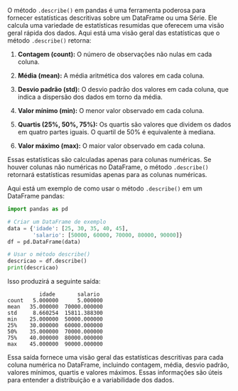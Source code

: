 O método `.describe()` em pandas é uma ferramenta poderosa para fornecer estatísticas descritivas sobre um DataFrame ou uma Série. Ele calcula uma variedade de estatísticas resumidas que oferecem uma visão geral rápida dos dados. Aqui está uma visão geral das estatísticas que o método `.describe()` retorna:

1. **Contagem (count):** O número de observações não nulas em cada coluna.

2. **Média (mean):** A média aritmética dos valores em cada coluna.

3. **Desvio padrão (std):** O desvio padrão dos valores em cada coluna, que indica a dispersão dos dados em torno da média.

4. **Valor mínimo (min):** O menor valor observado em cada coluna.

5. **Quartis (25%, 50%, 75%):** Os quartis são valores que dividem os dados em quatro partes iguais. O quartil de 50% é equivalente à mediana.

6. **Valor máximo (max):** O maior valor observado em cada coluna.

Essas estatísticas são calculadas apenas para colunas numéricas. Se houver colunas não numéricas no DataFrame, o método `.describe()` retornará estatísticas resumidas apenas para as colunas numéricas.

Aqui está um exemplo de como usar o método `.describe()` em um DataFrame pandas:

```python
import pandas as pd

# Criar um DataFrame de exemplo
data = {'idade': [25, 30, 35, 40, 45],
        'salario': [50000, 60000, 70000, 80000, 90000]}
df = pd.DataFrame(data)

# Usar o método describe()
descricao = df.describe()
print(descricao)
```

Isso produzirá a seguinte saída:

```
          idade       salario
count   5.000000      5.000000
mean   35.000000  70000.000000
std     8.660254  15811.388300
min    25.000000  50000.000000
25%    30.000000  60000.000000
50%    35.000000  70000.000000
75%    40.000000  80000.000000
max    45.000000  90000.000000
```

Essa saída fornece uma visão geral das estatísticas descritivas para cada coluna numérica no DataFrame, incluindo contagem, média, desvio padrão, valores mínimos, quartis e valores máximos. Essas informações são úteis para entender a distribuição e a variabilidade dos dados.